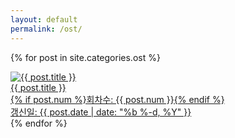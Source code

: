 ```yaml
---
layout: default
permalink: /ost/
---
```

{% for post in site.categories.ost %}
<div class="img">
<a href="{{ post.url | prepend: site.baseurl }}">
<img src="{{ post.img }}" alt="{{ post.title }}">
<div id="img_text">{{ post.title }}
<div class="img_text">{% if post.num %}회차수: {{ post.num }}{% endif %}</div>
<div class="img_text">갱신일: {{ post.date | date: "%b %-d, %Y" }}</div></div>
</div></a>
</div>
{% endfor %} 